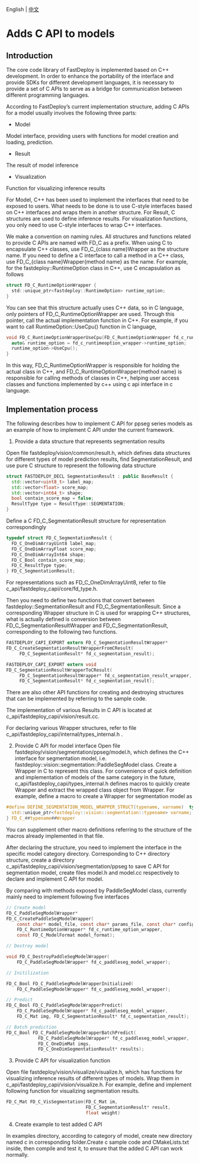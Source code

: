 English | [中文](../../cn/faq/develop_c_api_for_a_new_model.md)

# Adds C API to models

## Introduction

The core code library of FastDeploy is implemented based on C++ development. In order to enhance the portability of the interface and provide SDKs for different development languages, it is necessary to provide a set of C APIs to serve as a bridge for communication between different programming languages.

According to FastDeploy’s current implementation structure, adding C APIs for a model usually involves the following three parts:

- Model

Model interface, providing users with functions for model creation and loading, prediction.

- Result

The result of model inference

- Visualization

Function for visualizing inference results

For Model, C++ has been used to implement the interfaces that need to be exposed to users. What needs to be done is to use C-style interfaces based on C++ interfaces and wraps them in another structure. For Result, C structures are used to define inference results. For visualization functions, you only need to use C-style interfaces to wrap C++ interfaces.

We make a convention on naming rules. All structures and functions related to provide C APIs are named with FD_C as a prefix. When using C to encapsulate C++ classes, use FD_C_{class name}Wrapper as the structure name. If you need to define a C interface to call a method in a C++ class, use FD_C_{class name}Wrapper{method name} as the name. For example, for the fastdeploy::RuntimeOption class in C++, use C encapsulation as follows

```c
struct FD_C_RuntimeOptionWrapper {
  std::unique_ptr<fastdeploy::RuntimeOption> runtime_option;
}
```

You can see that this structure actually uses C++ data, so in C language, only pointers of FD_C_RuntimeOptionWrapper are used. Through this pointer, call the actual implementation function in C++. For example, if you want to call RuntimeOption::UseCpu() function in C language,

```c
void FD_C_RuntimeOptionWrapperUseCpu(FD_C_RuntimeOptionWrapper fd_c_runtimeoption_wrapper){
  auto& runtime_option = fd_c_runtimeoption_wrapper->runtime_option;
  runtime_option->UseCpu();
}
```

In this way, FD_C_RuntimeOptionWrapper is responsible for holding the actual class in C++, and FD_C_RuntimeOptionWrapper{method name} is responsible for calling methods of classes in C++, helping user access classes and functions implemented by c++ using c api interface in c language.

## Implementation process

The following describes how to implement C API for ppseg series models as an example of how to implement C API under the current framework.

1. Provide a data structure that represents segmentation results

Open file fastdeploy/vision/common/result.h, which defines data structures for different types of model prediction results, find SegmentationResult, and use pure C structure to represent the following data structure

```c++
struct FASTDEPLOY_DECL SegmentationResult : public BaseResult {
  std::vector<uint8_t> label_map;
  std::vector<float> score_map;
  std::vector<int64_t> shape;
  bool contain_score_map = false;
  ResultType type = ResultType::SEGMENTATION;
}
```

Define a C FD_C_SegmentationResult structure for representation correspondingly

```c
typedef struct FD_C_SegmentationResult {
  FD_C_OneDimArrayUint8 label_map;
  FD_C_OneDimArrayFloat score_map;
  FD_C_OneDimArrayInt64 shape;
  FD_C_Bool contain_score_map;
  FD_C_ResultType type;
} FD_C_SegmentationResult;
```

For representations such as FD_C_OneDimArrayUint8, refer to file c_api/fastdeploy_capi/core/fd_type.h.

Then you need to define two functions that convert between fastdeploy::SegmentationResult and FD_C_SegmentationResult. Since a corresponding Wrapper structure in C is used for wrapping C++ structures, what is actually defined is conversion between FD_C_SegmentationResultWrapper and FD_C_SegmentationResult, corresponding to the following two functions.

```c
FASTDEPLOY_CAPI_EXPORT extern FD_C_SegmentationResultWrapper*
FD_C_CreateSegmentationResultWrapperFromCResult(
     FD_C_SegmentationResult* fd_c_segmentation_result);

FASTDEPLOY_CAPI_EXPORT extern void
FD_C_SegmentationResultWrapperToCResult(
     FD_C_SegmentationResultWrapper* fd_c_segmentation_result_wrapper,
     FD_C_SegmentationResult* fd_c_segmentation_result);
```

There are also other API functions for creating and destroying structures that can be implemented by referring to the sample code.

The implementation of various Results in C API is located at c_api/fastdeploy_capi/vision/result.cc.

For declaring various Wrapper structures, refer to file c_api/fastdeploy_capi/internal/types_internal.h .

2. Provide C API for model interface
Open file fastdeploy/vision/segmentation/ppseg/model.h, which defines the C++ interface for segmentation model, i.e. fastdeploy::vision::segmentation::PaddleSegModel class. Create a Wrapper in C to represent this class. For convenience of quick definition and implementation of models of the same category in the future, c_api/fastdeploy_capi/types_internal.h defines macros to quickly create Wrapper and extract the wrapped class object from Wrapper. For example, define a macro to create a Wrapper for segmentation model as

```c
#define DEFINE_SEGMENTATION_MODEL_WRAPPER_STRUCT(typename, varname)  typedef struct FD_C_##typename##Wrapper { \
  std::unique_ptr<fastdeploy::vision::segmentation::typename> varname; \
} FD_C_##typename##Wrapper
```

You can supplement other macro definitions referring to the structure of the macros already implemented in that file.

After declaring the structure, you need to implement the interface in the specific model category directory. Corresponding to C++ directory structure, create a directory c_api/fastdeploy_capi/vision/segmentation/ppseg to save C API for segmentation model, create files model.h and model.cc respectively to declare and implement C API for model.

By comparing with methods exposed by PaddleSegModel class, currently mainly need to implement following five interfaces

```c
// Create model
FD_C_PaddleSegModelWrapper*
FD_C_CreatePaddleSegModelWrapper(
    const char* model_file, const char* params_file, const char* config_file,
    FD_C_RuntimeOptionWrapper* fd_c_runtime_option_wrapper,
    const FD_C_ModelFormat model_format);

// Destroy model

void FD_C_DestroyPaddleSegModelWrapper(
    FD_C_PaddleSegModelWrapper* fd_c_paddleseg_model_wrapper);

// Initilization

FD_C_Bool FD_C_PaddleSegModelWrapperInitialized(
    FD_C_PaddleSegModelWrapper* fd_c_paddleseg_model_wrapper);

// Predict
FD_C_Bool FD_C_PaddleSegModelWrapperPredict(
    FD_C_PaddleSegModelWrapper* fd_c_paddleseg_model_wrapper,
    FD_C_Mat img, FD_C_SegmentationResult* fd_c_segmentation_result);

// Batch prediction
FD_C_Bool FD_C_PaddleSegModelWrapperBatchPredict(
            FD_C_PaddleSegModelWrapper* fd_c_paddleseg_model_wrapper,
            FD_C_OneDimMat imgs,
            FD_C_OneDimSegmentationResult* results);
```

3. Provide C API for visualization function

Open file fastdeploy/vision/visualize/visualize.h, which has functions for visualizing inference results of different types of models. Wrap them in c_api/fastdeploy_capi/vision/visualize.h. For example, define and implement following function for visualizing segmentation results.

```c
FD_C_Mat FD_C_VisSegmentation(FD_C_Mat im,
                              FD_C_SegmentationResult* result,
                              float weight)
```

4. Create example to test added C API

In examples directory, according to category of model, create new directory named c in corresponding folder.Create c sample code and CMakeLists.txt inside, then compile and test it, to ensure that the added C API can work normally.
